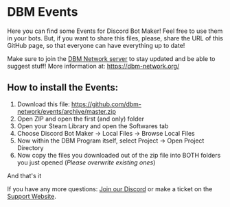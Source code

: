 # DBM Events

Here you can find some Events for Discord Bot Maker!
Feel free to use them in your bots. But, if you want to share this files, please, share the URL of this GitHub page, so that everyone can have everything up to date!

Make sure to join the [DBM Network server](https://discord.gg/3QxkZPK
) to stay updated and be able to suggest stuff! More information at: https://dbm-network.org/

## How to install the Events:
1. Download this file: https://github.com/dbm-network/events/archive/master.zip
2. Open ZIP and open the first (and only) folder
3. Open your Steam Library and open the Softwares tab
4. Choose Discord Bot Maker &rarr; Local Files &rarr; Browse Local Files
5. Now within the DBM Program itself, select Project &rarr; Open Project Directory
6. Now copy the files you downloaded out of the zip file into BOTH folders you just opened (*Please overwrite existing ones*)


And that's it

If you have any more questions: [Join our Discord](https://discord.gg/3QxkZPK) or make a ticket on the [Support Website](https://dbm-support.site/index.php?a=add&category=5).
